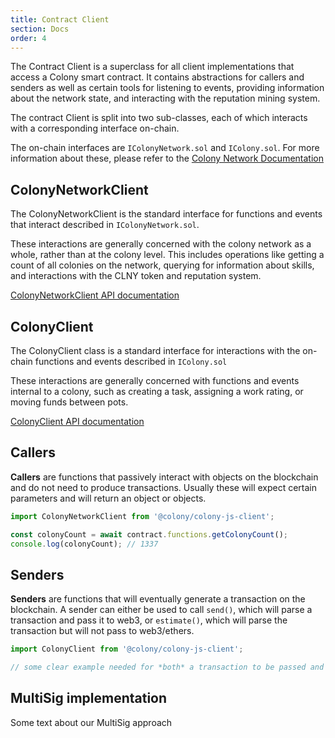 ```yaml
---
title: Contract Client
section: Docs
order: 4
---
```


The Contract Client is a superclass for all client implementations that access a Colony smart contract. It contains abstractions for callers and senders as well as certain tools for listening to events, providing information about the network state, and interacting with the reputation mining system.

The contract Client is split into two sub-classes, each of which interacts with a corresponding interface on-chain.

The on-chain interfaces are `IColonyNetwork.sol` and `IColony.sol`. For more information about these, please refer to the [Colony Network Documentation](../../colonynetwork/api-the-colony-network/)


## ColonyNetworkClient
The ColonyNetworkClient is the standard interface for functions and events that interact described in `IColonyNetwork.sol`.  

These interactions are generally concerned with the colony network as a whole, rather than at the colony level. This includes operations like getting a count of all colonies on the network, querying for information about skills, and interactions with the CLNY token and reputation system.

[ColonyNetworkClient API documentation](../_API_ColonyNetworkClient)

## ColonyClient
The ColonyClient class is a standard interface for interactions with the on-chain functions and events described in `IColony.sol`

These interactions are generally concerned with functions and events internal to a colony, such as creating a task, assigning a work rating, or moving funds between pots.

[ColonyClient API documentation](../_API_ColonyClient.md)

## Callers

**Callers** are functions that passively interact with objects on the blockchain and do not need to produce transactions. Usually these will expect certain parameters and will return an object or objects.

```javascript
import ColonyNetworkClient from '@colony/colony-js-client';

const colonyCount = await contract.functions.getColonyCount();
console.log(colonyCount); // 1337

```

## Senders

**Senders** are functions that will eventually generate a transaction on the blockchain. A sender can either be used to call `send()`, which will parse a transaction and pass it to web3, or `estimate()`, which will parse the transaction but will not pass to web3/ethers.

```javascript
import ColonyClient from '@colony/colony-js-client';

// some clear example needed for *both* a transaction to be passed and for an estimate()

```


## MultiSig implementation

Some text about our MultiSig approach
